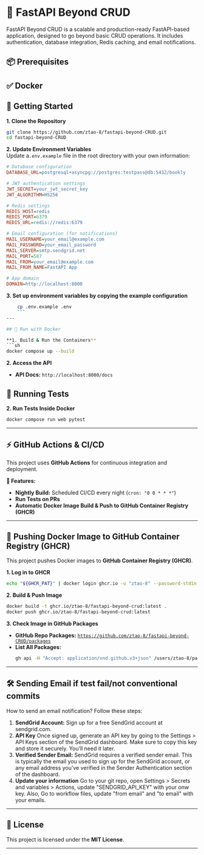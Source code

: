 # 🚀 FastAPI Beyond CRUD

FastAPI Beyond CRUD is a scalable and production-ready FastAPI-based application, designed to go beyond basic CRUD operations. It includes authentication, database integration, Redis caching, and email notifications.

## 📦 Prerequisites 
✅ **Docker**
---

## 📌 Getting Started

**1. Clone the Repository**
```sh
git clone https://github.com/ztao-8/fastapi-beyond-CRUD.git
cd fastapi-beyond-CRUD
```

**2. Update Environment Variables**  
Update a`.env.example` file in the root directory with your own information:
```ini
# Database configuration
DATABASE_URL=postgresql+asyncpg://postgres:testpass@db:5432/bookly

# JWT authentication settings
JWT_SECRET=your_jwt_secret_key
JWT_ALGORITHM=HS256

# Redis settings
REDIS_HOST=redis
REDIS_PORT=6379
REDIS_URL=redis://redis:6379

# Email configuration (for notifications)
MAIL_USERNAME=your_email@example.com
MAIL_PASSWORD=your_email_password
MAIL_SERVER=smtp.sendgrid.net
MAIL_PORT=587
MAIL_FROM=your_email@example.com
MAIL_FROM_NAME=FastAPI App

# App domain
DOMAIN=http://localhost:8000
```

**3. Set up environment variables by copying the example configuration**
```bash
    cp .env.example .env
    ```
---

## 🚀 Run with Docker

**1. Build & Run the Containers**
```sh
docker compose up --build
```

**2. Access the API**
- **API Docs:** `http://localhost:8000/docs`


## 🧪 Running Tests

**2. Run Tests Inside Docker**
```sh
docker compose run web pytest
```

---

## ⚡ GitHub Actions & CI/CD

This project uses **GitHub Actions** for continuous integration and deployment.

**🔹 Features:**
- **Nightly Build:** Scheduled CI/CD every night (`cron: "0 0 * * *"`)
- **Run Tests on PRs**
- **Automatic Docker Image Build & Push to GitHub Container Registry (GHCR)**

---

## 🐳 Pushing Docker Image to GitHub Container Registry (GHCR)

This project pushes Docker images to **GitHub Container Registry (GHCR)**.

**1. Log in to GHCR**
```sh
echo "${GHCR_PAT}" | docker login ghcr.io -u "ztao-8" --password-stdin
```

**2. Build & Push Image**
```sh
docker build -t ghcr.io/ztao-8/fastapi-beyond-crud:latest .
docker push ghcr.io/ztao-8/fastapi-beyond-crud:latest
```

**3. Check Image in GitHub Packages**
- **GitHub Repo Packages:** [`https://github.com/ztao-8/fastapi-beyond-CRUD/packages`](https://github.com/ztao-8/fastapi-beyond-CRUD/packages)
- **List All Packages:**
  ```sh
  gh api -H "Accept: application/vnd.github.v3+json" /users/ztao-8/packages/container
  ```

---

## 🛠 Sending Email if test fail/not conventional commits

How to send an email notification? Follow these steps:

1. **SendGrid Account:**
    Sign up for a free SendGrid account at sendgrid.com.
2. **API Key**
Once signed up, generate an API key by going to the Settings > API Keys section of the SendGrid dashboard. Make sure to copy this key and store it securely. You’ll need it later.
3. **Verified Sender Email:**
SendGrid requires a verified sender email. This is typically the email you used to sign up for the SendGrid account, or any email address you’ve verified in the Sender Authentication section of the dashboard.
4. **Update your information**
Go to your git repo, open Settings > Secrets and variables > Actions, update "SENDGRID_API_KEY" with your onw key.
Also, Go to workflow files, update "from email" and "to email" with your emails.
---

## 📄 License

This project is licensed under the **MIT License**.

---

